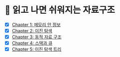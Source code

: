 # 📖 읽고 나면 쉬워지는 자료구조

- [x] [Chapter 1: 메모리 안 정보](./01_메모리_안_정보.md)
- [x] [Chapter 2: 이진 탐색](./02_이진_탐색.md)
- [x] [Chapter 3: 동적 자료 구조](./03_동적_자료_구조.md)
- [x] [Chapter 4: 스택과 큐](./04_스택과_큐.md)
- [x] [Chapter 5: 이진 탐색 트리](./05_이진_탐색_트리.md)

